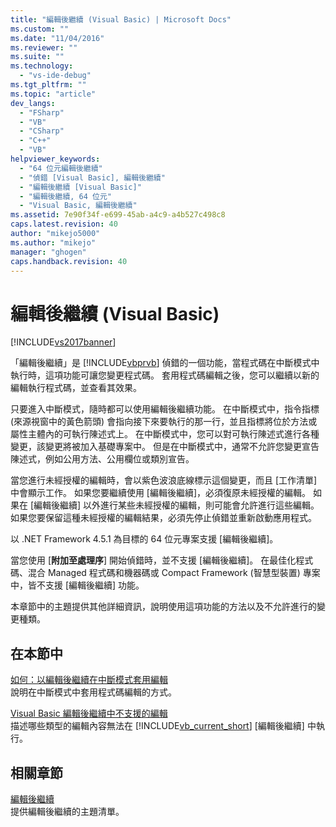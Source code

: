 ```yaml
---
title: "編輯後繼續 (Visual Basic) | Microsoft Docs"
ms.custom: ""
ms.date: "11/04/2016"
ms.reviewer: ""
ms.suite: ""
ms.technology: 
  - "vs-ide-debug"
ms.tgt_pltfrm: ""
ms.topic: "article"
dev_langs: 
  - "FSharp"
  - "VB"
  - "CSharp"
  - "C++"
  - "VB"
helpviewer_keywords: 
  - "64 位元編輯後繼續"
  - "偵錯 [Visual Basic], 編輯後繼續"
  - "編輯後繼續 [Visual Basic]"
  - "編輯後繼續, 64 位元"
  - "Visual Basic, 編輯後繼續"
ms.assetid: 7e90f34f-e699-45ab-a4c9-a4b527c498c8
caps.latest.revision: 40
author: "mikejo5000"
ms.author: "mikejo"
manager: "ghogen"
caps.handback.revision: 40
---
```

# 編輯後繼續 (Visual Basic)
[!INCLUDE[vs2017banner](../code-quality/includes/vs2017banner.md)]

「編輯後繼續」是 [!INCLUDE[vbprvb](../code-quality/includes/vbprvb_md.md)] 偵錯的一個功能，當程式碼在中斷模式中執行時，這項功能可讓您變更程式碼。  套用程式碼編輯之後，您可以繼續以新的編輯執行程式碼，並查看其效果。  
  
 只要進入中斷模式，隨時都可以使用編輯後繼續功能。  在中斷模式中，指令指標 \(來源視窗中的黃色箭頭\) 會指向接下來要執行的那一行，並且指標將位於方法或屬性主體內的可執行陳述式上。  在中斷模式中，您可以對可執行陳述式進行各種變更，該變更將被加入基礎專案中。  但是在中斷模式中，通常不允許您變更宣告陳述式，例如公用方法、公用欄位或類別宣告。  
  
 當您進行未經授權的編輯時，會以紫色波浪底線標示這個變更，而且 \[工作清單\] 中會顯示工作。  如果您要繼續使用 \[編輯後繼續\]，必須復原未經授權的編輯。  如果在 \[編輯後繼續\] 以外進行某些未經授權的編輯，則可能會允許進行這些編輯。  如果您要保留這種未經授權的編輯結果，必須先停止偵錯並重新啟動應用程式。  
  
 以 .NET Framework 4.5.1 為目標的 64 位元專案支援 \[編輯後繼續\]。  
  
 當您使用 \[**附加至處理序**\] 開始偵錯時，並不支援 \[編輯後繼續\]。  在最佳化程式碼、混合 Managed 程式碼和機器碼或 Compact Framework \(智慧型裝置\) 專案中，皆不支援 \[編輯後繼續\] 功能。  
  
 本章節中的主題提供其他詳細資訊，說明使用這項功能的方法以及不允許進行的變更種類。  
  
## 在本節中  
 [如何：以編輯後繼續在中斷模式套用編輯](../debugger/how-to-apply-edits-in-break-mode-with-edit-and-continue.md)  
 說明在中斷模式中套用程式碼編輯的方式。  
  
 [Visual Basic 編輯後繼續中不支援的編輯](../debugger/unsupported-edits-in-visual-basic-edit-and-continue.md)  
 描述哪些類型的編輯內容無法在 [!INCLUDE[vb_current_short](../debugger/includes/vb_current_short_md.md)] \[編輯後繼續\] 中執行。  
  
## 相關章節  
 [編輯後繼續](../debugger/edit-and-continue.md)  
 提供編輯後繼續的主題清單。